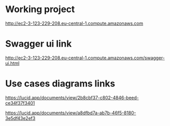 # Working project
http://ec2-3-123-229-208.eu-central-1.compute.amazonaws.com

# Swagger ui link
http://ec2-3-123-229-208.eu-central-1.compute.amazonaws.com/swagger-ui.html

# Use cases diagrams links
https://lucid.app/documents/view/2b8cbf37-c802-4846-beed-ce34f37f3401

https://lucid.app/documents/view/a8dfbd7a-ab7b-46f5-8180-3e5df43e2ef3